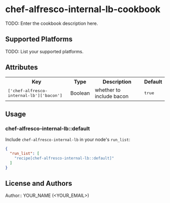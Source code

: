 # chef-alfresco-internal-lb-cookbook

TODO: Enter the cookbook description here.

## Supported Platforms

TODO: List your supported platforms.

## Attributes

<table>
  <tr>
    <th>Key</th>
    <th>Type</th>
    <th>Description</th>
    <th>Default</th>
  </tr>
  <tr>
    <td><tt>['chef-alfresco-internal-lb']['bacon']</tt></td>
    <td>Boolean</td>
    <td>whether to include bacon</td>
    <td><tt>true</tt></td>
  </tr>
</table>

## Usage

### chef-alfresco-internal-lb::default

Include `chef-alfresco-internal-lb` in your node's `run_list`:

```json
{
  "run_list": [
    "recipe[chef-alfresco-internal-lb::default]"
  ]
}
```

## License and Authors

Author:: YOUR_NAME (<YOUR_EMAIL>)
